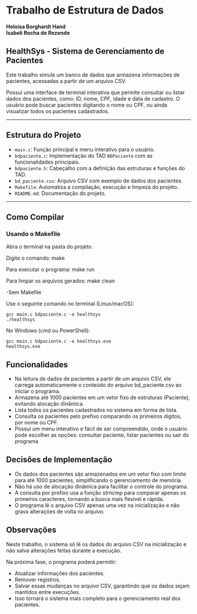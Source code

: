 # Trabalho de Estrutura de Dados 
**Heloísa Borghardt Hand**  
**Isabeli Rocha de Rezende**

## HealthSys - Sistema de Gerenciamento de Pacientes

Este trabalho simula um banco de dados que armazena informações de pacientes, acessadas a partir de um arquivo CSV.

Possui uma interface de terminal interativa que permite consultar ou listar dados dos pacientes, como: ID, nome, CPF, idade e data de cadastro. O usuário pode buscar pacientes digitando o nome ou CPF, ou ainda visualizar todos os pacientes cadastrados.

---

## Estrutura do Projeto

- `main.c`: Função principal e menu interativo para o usuário.
- `bdpaciente.c`: Implementação do TAD `BDPaciente` com as funcionalidades principais.
- `bdpaciente.h`: Cabeçalho com a definição das estruturas e funções do TAD.
- `bd_paciente.csv`: Arquivo CSV com exemplo de dados dos pacientes.
- `Makefile`: Automatiza a compilação, execução e limpeza do projeto.
- `README.md`: Documentação do projeto.

---

## Como Compilar
### Usando o Makefile

Abra o terminal na pasta do projeto.

Digite o comando: make

Para executar o programa: make run

Para limpar os arquivos gerados: make clean

-Sem Makefile

Use o seguinte comando no terminal (Linux/macOS):

```
gcc main.c bdpaciente.c -o healthsys
./healthsys
```

No Windows (cmd ou PowerShell):

```
gcc main.c bdpaciente.c -o healthsys.exe
healthsys.exe
```
## Funcionalidades
- Na leitura de dados de pacientes a partir de um arquivo CSV, ele carrega automaticamente o conteúdo do arquivo bd_paciente.csv ao iniciar o programa.
- Armazena até 1000 pacientes em um vetor fixo de estruturas (Paciente), evitando alocação dinâmica.
- Lista todos os pacientes cadastrados no sistema em forma de lista.
- Consulta os pacientes pelo prefixo comparando os primeiros dígitos, por nome ou CPF.
- Possui um menu interativo e fácil de ser compreendido, onde o usuário pode escolher as opções: consultar paciente, listar pacientes ou sair do programa

## Decisões de Implementação

- Os dados dos pacientes são armazenados em um vetor fixo com limite para até 1000 pacientes, simplificando o gerenciamento de memória.
- Não há uso de alocação dinâmica para facilitar o controle do programa.
- A consulta por prefixo usa a função strncmp para comparar apenas os primeiros caracteres, tornando a busca mais flexível e rápida.
- O programa lê o arquivo CSV apenas uma vez na inicialização e não grava alterações de volta no arquivo.

## Observações
Neste trabalho, o sistema só lê os dados do arquivo CSV na inicialização e não salva alterações feitas durante a execução.

Na próxima fase, o programa poderá permitir:
- Atualizar informações dos pacientes.
- Remover registros.
- Salvar essas mudanças no arquivo CSV, garantindo que os dados sejam mantidos entre execuções.
- Isso tornará o sistema mais completo para o gerenciamento real dos pacientes.
